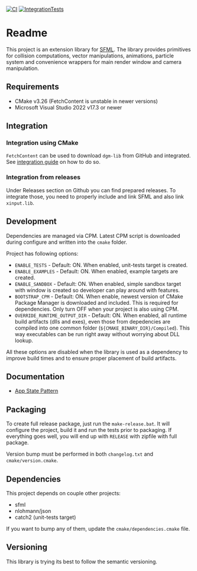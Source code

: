 [![CI](https://github.com/nerudaj/dgm-lib/actions/workflows/main.yml/badge.svg)](https://github.com/nerudaj/dgm-lib/actions/workflows/main.yml) [![IntegrationTests](https://github.com/nerudaj/dgm-lib/actions/workflows/integration.yml/badge.svg)](https://github.com/nerudaj/dgm-lib/actions/workflows/integration.yml)

# Readme

This project is an extension library for [SFML](http://sfml-dev.org). The library provides primitives for collision computations, vector manipulations, animations, particle system and convenience wrappers for main render window and camera manipulation.

## Requirements

* CMake v3.26 (FetchContent is unstable in newer versions)
* Microsoft Visual Studio 2022 v17.3 or newer

## Integration

### Integration using CMake

`FetchContent` can be used to download `dgm-lib` from GitHub and integrated. See [integration guide](docs/integration.md) on how to do so.

### Integration from releases

Under Releases section on Github you can find prepared releases. To integrate those, you need to properly include and link SFML and also link `xinput.lib`.

## Development

Dependencies are managed via CPM. Latest CPM script is downloaded during configure and written into the `cmake` folder.

Project has following options:

 * `ENABLE_TESTS` - Default: ON. When enabled, unit-tests target is created.
 * `ENABLE_EXAMPLES` - Default: ON. When enabled, example targets are created.
 * `ENABLE_SANDBOX` - Default: ON. When enabled, simple sandbox target with window is created so developer can play around with features.
 * `BOOTSTRAP_CPM` - Default: ON. When enable, newest version of CMake Package Manager is downloaded and included. This is required for dependencies. Only turn OFF when your project is also using CPM.
 * `OVERRIDE_RUNTIME_OUTPUT_DIR` - Default: ON. When enabled, all runtime build artifacts (dlls and exes), even those from depedencies are compiled into one common folder (`${CMAKE_BINARY_DIR}/Compiled`). This way executables can be run right away without worrying about DLL lookup.

All these options are disabled when the library is used as a dependency to improve build times and to ensure proper placement of build artifacts.

## Documentation

 * [App State Pattern](docs/app.md)

## Packaging

To create full release package, just run the `make-release.bat`. It will configure the project, build it and run the tests prior to packaging. If everything goes well, you will end up with `RELEASE` with zipfile with full package.

Version bump must be performed in both `changelog.txt` and `cmake/version.cmake`.

## Dependencies

This project depends on couple other projects:

* sfml
* nlohmann/json
* catch2 (unit-tests target)

If you want to bump any of them, update the `cmake/dependencies.cmake` file.

## Versioning

This library is trying its best to follow the semantic versioning.

